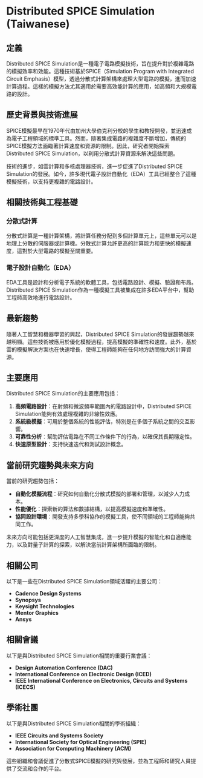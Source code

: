 # Distributed SPICE Simulation (Taiwanese)

## 定義

Distributed SPICE Simulation是一種電子電路模擬技術，旨在提升對於複雜電路的模擬效率和效能。這種技術基於SPICE（Simulation Program with Integrated Circuit Emphasis）模型，透過分散式計算架構來處理大型電路的模擬，進而加速計算過程。這樣的模擬方法尤其適用於需要高效能計算的應用，如高頻和大規模電路的設計。

## 歷史背景與技術進展

SPICE模擬最早在1970年代由加州大學伯克利分校的學生和教授開發，並迅速成為電子工程領域的標準工具。然而，隨著集成電路的複雜度不斷增加，傳統的SPICE模擬方法面臨著計算速度和資源的限制。因此，研究者開始探索Distributed SPICE Simulation，以利用分散式計算資源來解決這些問題。

技術的進步，如雲計算和多核處理器技術，進一步促進了Distributed SPICE Simulation的發展。如今，許多現代電子設計自動化（EDA）工具已經整合了這種模擬技術，以支持更複雜的電路設計。

## 相關技術與工程基礎

### 分散式計算

分散式計算是一種計算架構，將計算任務分配到多個計算單元上，這些單元可以是地理上分散的伺服器或計算機。分散式計算允許更高的計算能力和更快的模擬速度，這對於大型電路的模擬至關重要。

### 電子設計自動化（EDA）

EDA工具是設計和分析電子系統的軟體工具，包括電路設計、模擬、驗證和布局。Distributed SPICE Simulation作為一種模擬工具被集成在許多EDA平台中，幫助工程師高效地進行電路設計。

## 最新趨勢

隨著人工智慧和機器學習的興起，Distributed SPICE Simulation的發展趨勢越來越明顯。這些技術被應用於優化模擬過程，提高模擬的準確性和速度。此外，基於雲的模擬解決方案也在快速增長，使得工程師能夠在任何地方訪問強大的計算資源。

## 主要應用

Distributed SPICE Simulation的主要應用包括：

1. **高頻電路設計**：在射頻和微波頻率範圍內的電路設計中，Distributed SPICE Simulation能夠有效處理複雜的非線性效應。
2. **系統級模擬**：可用於整個系統的性能評估，特別是在多個子系統之間的交互影響。
3. **可靠性分析**：幫助評估電路在不同工作條件下的行為，以確保其長期穩定性。
4. **快速原型設計**：支持快速迭代和測試設計概念。

## 當前研究趨勢與未來方向

當前的研究趨勢包括：

- **自動化模擬流程**：研究如何自動化分散式模擬的部署和管理，以減少人力成本。
- **性能優化**：探索新的算法和數據結構，以提高模擬速度和準確性。
- **協同設計環境**：開發支持多學科協作的模擬工具，使不同領域的工程師能夠共同工作。

未來方向可能包括更深度的人工智慧集成，進一步提升模擬的智能化和自適應能力，以及對量子計算的探索，以解決當前計算架構所面臨的限制。

## 相關公司

以下是一些在Distributed SPICE Simulation領域活躍的主要公司：

- **Cadence Design Systems**
- **Synopsys**
- **Keysight Technologies**
- **Mentor Graphics**
- **Ansys**

## 相關會議

以下是與Distributed SPICE Simulation相關的重要行業會議：

- **Design Automation Conference (DAC)**
- **International Conference on Electronic Design (ICED)**
- **IEEE International Conference on Electronics, Circuits and Systems (ICECS)**

## 學術社團

以下是與Distributed SPICE Simulation相關的學術組織：

- **IEEE Circuits and Systems Society**
- **International Society for Optical Engineering (SPIE)**
- **Association for Computing Machinery (ACM)**

這些組織和會議促進了分散式SPICE模擬的研究與發展，並為工程師和研究人員提供了交流和合作的平台。